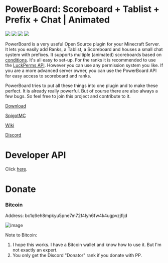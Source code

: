 # PowerBoard: Scoreboard + Tablist + Prefix + Chat | Animated
[![](https://img.shields.io/github/downloads/Xitee1/PowerBoard/total?color=44be16&label=Downloads)]()
[![](https://img.shields.io/discord/800477577684844585?color=44be16&label=Discord)]()
[![](https://img.shields.io/github/v/release/Xitee1/PowerBoard?label=Release)]()
[![](https://img.shields.io/badge/Send%20me%20a%20small%20gift-PayPal-blue.svg?style=flat-square)](https://paypal.me/xitee)

PowerBoard is a very useful Open Source plugin for your Minecraft Server.
It lets you easily add Ranks, a Tablist, a Scoreboard and houses a small chat system with prefixes.
It supports multiple (animated) scoreboards based on [conditions](https://github.com/Xitee1/PowerBoard/wiki/Conditions). It's all easy to set-up.
For the ranks it is recommended to use the [LuckPerms API](https://github.com/Xitee1/PowerBoard/wiki/Conditions). However you can use any permission system you like.
If you are a more advanced server owner, you can use the PowerBoard API for easy access to scoreboard and ranks.

PowerBoard tries to put all these things into one plugin and to make these perfect.
It is already really powerful. But of course there are also always a few bugs. So feel free to join this project and contribute to it.

[Download](https://github.com/Xitee1/PowerBoard/releases)

[SpigotMC](https://www.spigotmc.org/resources/73854/)

[Wiki](https://github.com/Xitee1/PowerBoard/wiki)

[Discord](https://discord.gg/VqK3ctsbz7)


# Developer API
Click [here](https://github.com/Xitee1/PowerBoard/wiki/Developer-API).

# Donate
### Bitcoin

Address: bc1q6eh8mpkyu5pne7m72f4lyh6fw4k4ugpvzjfljd

![image](https://user-images.githubusercontent.com/59659167/147228233-1b2ed89c-f9ab-499a-862a-30a9520cd7c6.png)

Note to Bitcoin:
1. I hope this works. I have a Bitcoin wallet and know how to use it. But I'm not exactly an expert.
2. You only get the Discord "Donator" rank if you donate with PP.
